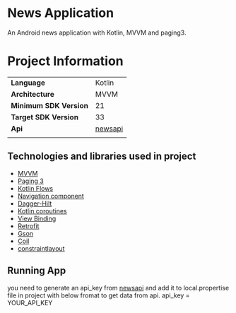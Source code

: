 # News Application
An Android news application with Kotlin, MVVM and paging3.

# Project Information

|||
--- | ---
**Language** | Kotlin
**Architecture** | MVVM
**Minimum SDK Version** | 21
**Target SDK Version** | 33
**Api** | [newsapi](https://newsapi.org/)
|||

## Technologies and libraries used in project
* [MVVM](https://developer.android.com/topic/architecture)
* [Paging 3](https://developer.android.com/topic/libraries/architecture/paging/v3-overview)
* [Kotlin Flows](https://developer.android.com/kotlin/flow)
* [Navigation component](https://developer.android.com/guide/navigation)
* [Dagger-Hilt](https://developer.android.com/training/dependency-injection)
* [Kotlin coroutines](https://developer.android.com/kotlin/coroutines)
* [View Binding](https://developer.android.com/topic/libraries/view-binding)
* [Retrofit](https://square.github.io/retrofit/)
* [Gson](https://github.com/google/gson)
* [Coil](https://github.com/coil-kt/coil)
* [constraintlayout](https://developer.android.com/training/constraint-layout)


## Running App
you need to generate an api_key from [newsapi](https://newsapi.org/) and add it to local.propertise file in project with below fromat to get data from api.
api_key = YOUR_API_KEY
